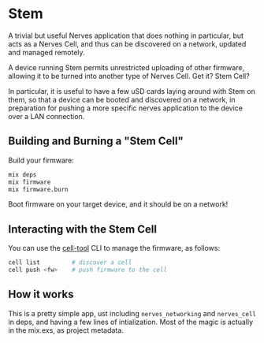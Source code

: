 # Stem

A trivial but useful Nerves application that does nothing in particular, but
acts as a Nerves Cell, and thus can be discovered on a network, updated and
managed remotely.

A device running Stem permits unrestricted uploading of other firmware,
allowing it to be turned into another type of Nerves Cell. Get it? Stem Cell?

In particular, it is useful to have a few uSD cards laying around with
Stem on them, so that a device can be booted and discovered on a network,
in preparation for pushing a more specific nerves application to the device
over a LAN connection.

## Building and Burning a "Stem Cell"

Build your firmware:

```bash
mix deps
mix firmware
mix firmware.burn
```

Boot firmware on your target device, and it should be on a network!

## Interacting with the Stem Cell

You can use the [cell-tool](http://github.com/nerves-project/cell-tool) CLI to manage the firmware, as follows:

```bash
cell list         # discover a cell
cell push <fw>    # push firmware to the cell
```
## How it works

This is a pretty simple app, ust including `nerves_networking` and `nerves_cell` in deps, and having a few lines of intialization.  Most of the magic is actually in the mix.exs, as project metadata.
